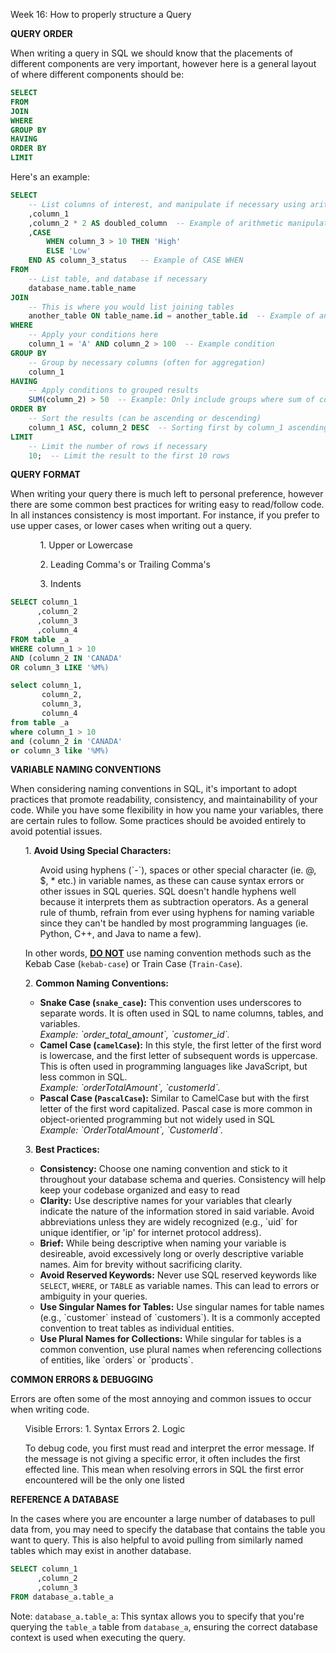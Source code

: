 Week 16: How to properly structure a Query

<b>QUERY ORDER</b>
<p>When writing a query in SQL we should know that the placements of different components are very important, however here is a general layout of where different components should be:</p>

```sql
SELECT
FROM 
JOIN 
WHERE 
GROUP BY
HAVING
ORDER BY
LIMIT 
```
Here's an example:

```sql
SELECT 
    -- List columns of interest, and manipulate if necessary using arithmetic operators, CASE WHEN, etc.
    ,column_1
    ,column_2 * 2 AS doubled_column  -- Example of arithmetic manipulation
    ,CASE 
        WHEN column_3 > 10 THEN 'High'
        ELSE 'Low'
    END AS column_3_status   -- Example of CASE WHEN
FROM 
    -- List table, and database if necessary
    database_name.table_name
JOIN 
    -- This is where you would list joining tables
    another_table ON table_name.id = another_table.id  -- Example of an INNER JOIN
WHERE 
    -- Apply your conditions here
    column_1 = 'A' AND column_2 > 100  -- Example condition
GROUP BY 
    -- Group by necessary columns (often for aggregation)
    column_1
HAVING 
    -- Apply conditions to grouped results
    SUM(column_2) > 50  -- Example: Only include groups where sum of column_2 is greater than 50
ORDER BY 
    -- Sort the results (can be ascending or descending)
    column_1 ASC, column_2 DESC  -- Sorting first by column_1 ascending, then column_2 descending
LIMIT 
    -- Limit the number of rows if necessary
    10;  -- Limit the result to the first 10 rows

```

<b>QUERY FORMAT</b> 

When writing your query there is much left to personal preference, however there are some common best practices for writing easy to read/follow code. In all instances consistency is most important. For instance, if you prefer to use upper cases, or lower cases when writing out a query.
<ul>
  <ol>1. Upper or Lowercase</ol>
  <ol>2. Leading Comma's or Trailing Comma's</ol>
  <ol>3. Indents</ol>
</ul>


```sql
SELECT column_1
      ,column_2
      ,column_3
      ,column_4
FROM table _a
WHERE column_1 > 10
AND (column_2 IN 'CANADA'
OR column_3 LIKE '%M%)
```

```sql
select column_1,
       column_2,
       column_3,
       column_4
from table _a
where column_1 > 10
and (column_2 in 'CANADA'
or column_3 like '%M%)
```



<p><b> VARIABLE NAMING CONVENTIONS</b></p>
<p>When considering naming conventions in SQL, it's important to adopt practices that promote readability, consistency, and maintainability of your code. While you have some flexibility in how you name your variables, there are certain rules to follow. Some practices should be avoided entirely to avoid potential issues.</p>

<ul>
<p>1. <b>Avoid Using Special Characters:</b></p>
<ol><p> Avoid using hyphens (`-`), spaces or other special character (ie. @, $, * etc.) in variable names, as these can cause syntax errors or other issues in SQL queries. SQL doesn't handle hyphens well because it interprets them as subtraction operators. As a general rule of thumb, refrain from ever using hyphens for naming variable since they can't be handled by most programming languages (ie. Python, C++, and Java to name a few).</p></ol>

<p> In other words, <b><u>DO NOT</u></b> use naming convention methods such as the Kebab Case (<code>kebab-case</code>) or Train Case (<code>Train-Case</code>).</p>

<p>2. <b>Common Naming Conventions:</b></p>
<ul>
<p>
  <li><b>Snake Case (<code>snake_case</code>):</b> This convention uses underscores to separate words. It is often used in SQL to name columns, tables, and variables.</li>
  <o><i>Example: `order_total_amount`, `customer_id`.</i></o>
  <li><b>Camel Case (<code>camelCase</code>):</b> In this style, the first letter of the first word is lowercase, and the first letter of subsequent words is uppercase. This is often used in programming languages like JavaScript, but less common in SQL.</li>
<o><i>Example: `orderTotalAmount`, `customerId`.</i></o>
  <li><b>Pascal Case (<code>PascalCase</code>):</b> Similar to CamelCase but with the first letter of the first word capitalized. Pascal case is more common in object-oriented programming but not widely used in SQL</li> 
<o><i>Example: `OrderTotalAmount`, `CustomerId`.</i></o>
</p>
</ul>



<p>3. <b>Best Practices:</b></p>
<ul>
  <li><b>Consistency:</b> Choose one naming convention and stick to it throughout your database schema and queries. Consistency will help keep your codebase organized and easy to read</li>
  <li><b>Clarity:</b> Use descriptive names for your variables that clearly indicate the nature of the information stored in said variable. Avoid abbreviations unless they are widely recognized (e.g., `uid` for unique identifier, or 'ip' for internet protocol address).</li>
  <li><b>Brief:</b> While being descriptive when naming your variable is desireable, avoid excessively long or overly descriptive variable names. Aim for brevity without sacrificing clarity.</li>
  <li><b>Avoid Reserved Keywords:</b> Never use SQL reserved keywords like <code>SELECT</code>, <code>WHERE</code>, or <code>TABLE</code> as variable names. This can lead to errors or ambiguity in your queries.</li>
  <li><b>Use Singular Names for Tables:</b> Use singular names for table names (e.g., `customer` instead of `customers`). It is a commonly accepted convention to treat tables as individual entities.</li>
  <li><b>Use Plural Names for Collections:</b> While singular for tables is a common convention, use plural names when referencing collections of entities, like `orders` or `products`.</li>
</ul>
</ul>

<p><b>COMMON ERRORS & DEBUGGING</b></p>
<p>Errors are often some of the most annoying and common issues to occur when writing code. </p>
<ul>
Visible Errors:
1. Syntax Errors
2. Logic 
</ul>
<ul>
To debug code, you first must read and interpret the error message. If the message is not giving a specific error, it often includes the first effected line. This mean when resolving errors in SQL the first error encountered will be the only one listed
</ul>

<p><b>REFERENCE A DATABASE</b></p>
<p>In the cases where you are encounter a large number of databases to pull data from, you may need to specify the database that contains the table you want to query. This is also helpful to avoid pulling from similarly named tables which may exist in another database.</p>

```sql
SELECT column_1
      ,column_2
      ,column_3
FROM database_a.table_a
```
<p>Note: <code>database_a.table_a</code>: This syntax allows you to specify that you're querying the <code>table_a</code> table from <code>database_a</code>, ensuring the correct database context is used when executing the query.</p>
